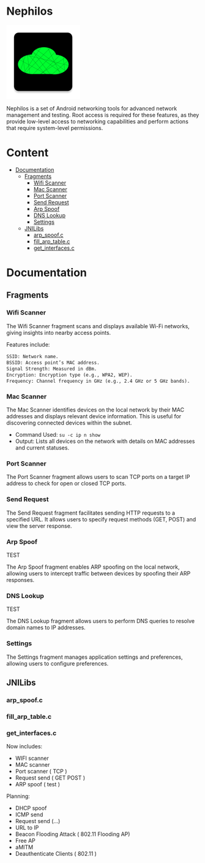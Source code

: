 # Nephilos

![](./app/src/main/res/mipmap-xxxhdpi/ic_launcher.webp "Nephilos")

Nephilos is a set of Android networking tools for advanced network management and testing. Root access is required for these features, as they provide low-level access to networking capabilities and perform actions that require system-level permissions.

# Content

- [Documentation](#documentation)
    - [Fragments](#fragments)
        - [Wifi Scanner](#wifi-scanner)
        - [Mac Scanner](#mac-scanner)
        - [Port Scanner](#port-scanner)
        - [Send Request](#send-request)
        - [Arp Spoof](#arp-spoof)
        - [DNS Lookup](#dns-lookup)
        - [Settings](#settings)
    - [JNILibs](#jnilibs)
        - [arp_spoof.c](#arp_spoofc)
        - [fill_arp_table.c](#fill_arp_tablec)
        - [get_interfaces.c](#get_interfacesc)

# Documentation

## Fragments

### Wifi Scanner

The Wifi Scanner fragment scans and displays available Wi-Fi networks, giving insights into nearby access points.

Features include:

```
SSID: Network name.
BSSID: Access point’s MAC address.
Signal Strength: Measured in dBm.
Encryption: Encryption type (e.g., WPA2, WEP).
Frequency: Channel frequency in GHz (e.g., 2.4 GHz or 5 GHz bands).
```

### Mac Scanner

The Mac Scanner identifies devices on the local network by their MAC addresses and displays relevant device information. This is useful for discovering connected devices within the subnet.

- Command Used: `su -c ip n show`
- Output: Lists all devices on the network with details on MAC addresses and current statuses.

### Port Scanner

The Port Scanner fragment allows users to scan TCP ports on a target IP address to check for open or closed TCP ports.

### Send Request

The Send Request fragment facilitates sending HTTP requests to a specified URL. It allows users to specify request methods (GET, POST) and view the server response.

### Arp Spoof

TEST

The Arp Spoof fragment enables ARP spoofing on the local network, allowing users to intercept traffic between devices by spoofing their ARP responses.


### DNS Lookup

TEST

The DNS Lookup fragment allows users to perform DNS queries to resolve domain names to IP addresses.

### Settings

The Settings fragment manages application settings and preferences, allowing users to configure preferences.

## JNILibs
### arp_spoof.c
### fill_arp_table.c
### get_interfaces.c



Now includes:
- WIFI scanner
- MAC scanner
- Port scanner ( TCP )
- Request send ( GET POST )
- ARP spoof ( test )

Planning:
- DHCP spoof
- ICMP send
- Request send (...)
- URL to IP
- Beacon Flooding Attack ( 802.11 Flooding AP)
- Free AP
- aMITM
- Deauthenticate Clients ( 802.11 )